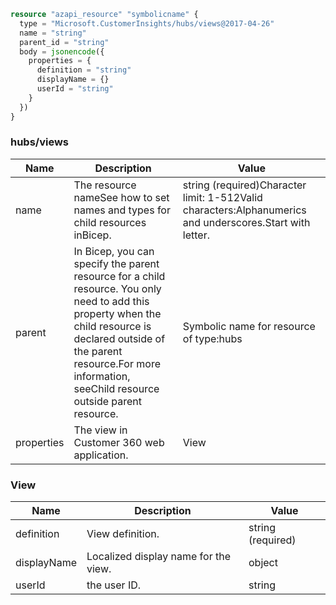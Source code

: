```terraform
resource "azapi_resource" "symbolicname" {
  type = "Microsoft.CustomerInsights/hubs/views@2017-04-26"
  name = "string"
  parent_id = "string"
  body = jsonencode({
    properties = {
      definition = "string"
      displayName = {}
      userId = "string"
    }
  })
}

```

### hubs/views

| Name | Description | Value |
|-|-|-|
| name | The resource nameSee how to set names and types for child resources inBicep. | string (required)Character limit: 1-512Valid characters:Alphanumerics and underscores.Start with letter. |
| parent | In Bicep, you can specify the parent resource for a child resource. You only need to add this property when the child resource is declared outside of the parent resource.For more information, seeChild resource outside parent resource. | Symbolic name for resource of type:hubs |
| properties | The view in Customer 360 web application. | View |


### View

| Name | Description | Value |
|-|-|-|
| definition | View definition. | string (required) |
| displayName | Localized display name for the view. | object |
| userId | the user ID. | string |


